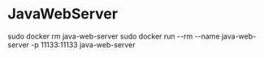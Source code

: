 # JavaWebServer

sudo docker rm java-web-server
sudo docker run --rm --name java-web-server -p 11133:11133 java-web-server
